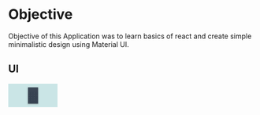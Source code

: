# Objective

Objective of this Application was to learn basics of react and create simple minimalistic design using Material UI.


## UI

<img src="./src/Assets/UI.png" width="100px">
